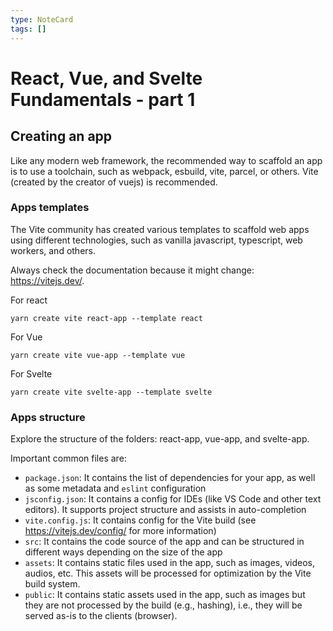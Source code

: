 ```yaml
---
type: NoteCard
tags: []
---
```


# React, Vue, and Svelte Fundamentals - part 1
## Creating an app

Like any modern web framework, the recommended way to scaffold an app is to use a toolchain, such as webpack, esbuild, vite, parcel, or others. Vite (created by the creator of vuejs) is recommended.

### **Apps templates**

The Vite community has created various templates to scaffold web apps using different technologies, such as vanilla javascript, typescript, web workers, and others.

Always check the documentation because it might change: <https://vitejs.dev/>.

For react

    yarn create vite react-app --template react

For Vue

    yarn create vite vue-app --template vue

For Svelte

    yarn create vite svelte-app --template svelte

### **Apps structure**

Explore the structure of the folders: react-app, vue-app, and svelte-app.

Important common files are:

*   `package.json`: It contains the list of dependencies for your app, as well as some metadata and `eslint` configuration
*   `jsconfig.json`: It contains a config for IDEs (like VS Code and other text editors). It supports project structure and assists in auto-completion
*   `vite.config.js`: It contains config for the Vite build (see <https://vitejs.dev/config/> for more information)
*   `src`: It contains the code source of the app and can be structured in different ways depending on the size of the app
*   `assets`: It contains static files used in the app, such as images, videos, audios, etc. This assets will be processed for optimization by the Vite build system.
*   `public`: It contains static assets used in the app, such as images but they are not processed by the build (e.g., hashing), i.e., they will be served as-is to the clients (browser).